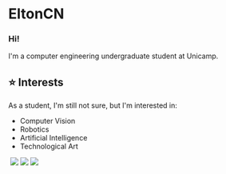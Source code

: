 # EltonCN

### Hi!

I'm a computer engineering undergraduate student at Unicamp.

## ⭐ Interests

As a student, I'm still not sure, but I'm interested in:
- Computer Vision
- Robotics
- Artificial Intelligence
- Technological Art

[![]()]()
[![](https://img.shields.io/badge/GitHub-100000?style=for-the-badge&logo=github&logoColor=white)](https://github.com/EltonCN) 
[![](https://img.shields.io/badge/GitLab-330F63?style=for-the-badge&logo=gitlab&logoColor=white)](https://gitlab.com/EltonCN)
[![](https://img.shields.io/badge/Instagram-E4405F?style=for-the-badge&logo=instagram&logoColor=white)](https://www.instagram.com/elton_cn/)
